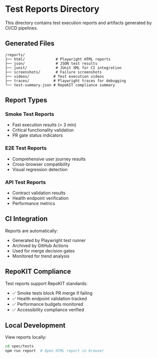 # Test Reports Directory

This directory contains test execution reports and artifacts generated by CI/CD pipelines.

## Generated Files

```
/reports/
├── html/              # Playwright HTML reports
├── json/              # JSON test results
├── junit/             # JUnit XML for CI integration
├── screenshots/       # Failure screenshots
├── videos/           # Test execution videos
├── traces/           # Playwright traces for debugging
└── test-summary.json # RepoKIT compliance summary
```

## Report Types

### Smoke Test Reports
- Fast execution results (< 3 min)
- Critical functionality validation
- PR gate status indicators

### E2E Test Reports  
- Comprehensive user journey results
- Cross-browser compatibility
- Visual regression detection

### API Test Reports
- Contract validation results
- Health endpoint verification
- Performance metrics

## CI Integration

Reports are automatically:
- Generated by Playwright test runner
- Archived by GitHub Actions
- Used for merge decision gates
- Monitored for trend analysis

## RepoKIT Compliance

Test reports support RepoKIT standards:
- ✅ Smoke tests block PR merge if failing
- ✅ Health endpoint validation tracked
- ✅ Performance budgets monitored
- ✅ Accessibility compliance verified

## Local Development

View reports locally:
```bash
cd spec/tests
npm run report  # Open HTML report in browser
```